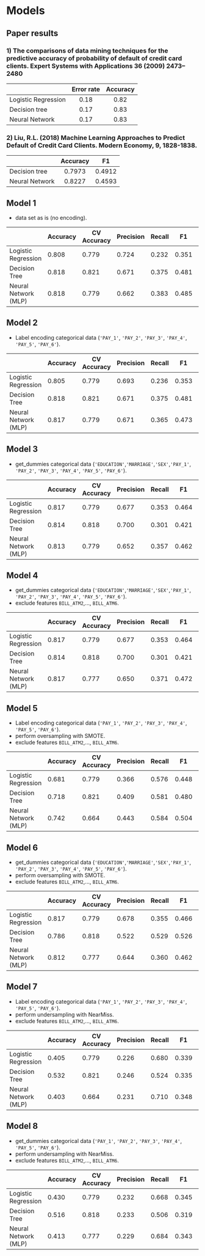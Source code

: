 # Models

## Paper results


### 1) The comparisons of data mining techniques for the predictive accuracy of probability of default of credit card clients. Expert Systems with Applications 36 (2009) 2473–2480

|                     | Error rate | Accuracy |
|---------------------|:----------:|:--------:|
| Logistic Regression |    0.18    |   0.82   |
| Decision tree       |    0.17    |   0.83   |
| Neural Network      |    0.17    |   0.83   |

### 2) Liu,  R.L.  (2018) Machine  Learning  Approaches  to  Predict Default  of  Credit  Card  Clients. Modern Economy, 9, 1828-1838. 

|                | Accuracy |   F1   |
|----------------|:--------:|:------:|
|  Decision tree |  0.7973  | 0.4912 |
| Neural Network |  0.8227  | 0.4593 |

## Model 1

- data set as is (no encoding).

| |Accuracy             | CV Accuracy | Precision | Recall | F1    | AUC          |
|----------------------|-------------|-----------|--------|-------|-------|-------|
| Logistic Regression  | 0.808       | 0.779     | 0.724  | 0.232 | 0.351 | 0.727 |
| Decision Tree        | 0.818       | 0.821     | 0.671  | 0.375 | 0.481 | 0.733 |
| Neural Network (MLP) | 0.818       | 0.779     | 0.662  | 0.383 | 0.485 | 0.769 |

## Model 2

- Label encoding categorical data (`'PAY_1'`, `'PAY_2'`, `'PAY_3'`, `'PAY_4'`, `'PAY_5'`, `'PAY_6'`).

| |Accuracy             | CV Accuracy | Precision | Recall | F1    | AUC          |
|----------------------|-------------|-----------|--------|-------|-------|-------|
| Logistic Regression  | 0.805       | 0.779     | 0.693  | 0.236 | 0.353 | 0.729 |
| Decision Tree        | 0.818       | 0.821     | 0.671  | 0.375 | 0.481 | 0.733 |
| Neural Network (MLP) | 0.817       | 0.779     | 0.671  | 0.365 | 0.473 | 0.767 |

## Model 3

- get_dummies categorical data (`'EDUCATION'`,`'MARRIAGE'`,`'SEX'`,`'PAY_1'`, `'PAY_2'`, `'PAY_3'`, `'PAY_4'`, `'PAY_5'`, `'PAY_6'`).

| |Accuracy             | CV Accuracy | Precision | Recall | F1    | AUC          |
|----------------------|-------------|-----------|--------|-------|-------|-------|
| Logistic Regression  | 0.817       | 0.779     | 0.677  | 0.353 | 0.464 | 0.772 |
| Decision Tree        | 0.814       | 0.818     | 0.700  | 0.301 | 0.421 | 0.719 |
| Neural Network (MLP) | 0.813       | 0.779     | 0.652  | 0.357 | 0.462 | 0.765 |

## Model 4

- get_dummies categorical data (`'EDUCATION'`,`'MARRIAGE'`,`'SEX'`,`'PAY_1'`, `'PAY_2'`, `'PAY_3'`, `'PAY_4'`, `'PAY_5'`, `'PAY_6'`).
- exclude features `BILL_ATM2`,..., `BILL_ATM6`.

| |Accuracy             | CV Accuracy | Precision | Recall | F1    | AUC          |
|----------------------|-------------|-----------|--------|-------|-------|-------|
| Logistic Regression  | 0.817       | 0.779     | 0.677  | 0.353 | 0.464 | 0.771 |
| Decision Tree        | 0.814       | 0.818     | 0.700  | 0.301 | 0.421 | 0.719 |
| Neural Network (MLP) | 0.817       | 0.777     | 0.650  | 0.371 | 0.472 | 0.769 |

## Model 5

- Label encoding categorical data (`'PAY_1'`, `'PAY_2'`, `'PAY_3'`, `'PAY_4'`, `'PAY_5'`, `'PAY_6'`).
- perform oversampling with SMOTE.
- exclude features `BILL_ATM2`,..., `BILL_ATM6`.

| |Accuracy             | CV Accuracy | Precision | Recall | F1    | AUC          |
|----------------------|-------------|-----------|--------|-------|-------|-------|
| Logistic Regression  | 0.681       | 0.779     | 0.366  | 0.576 | 0.448 | 0.690 |
| Decision Tree        | 0.718       | 0.821     | 0.409  | 0.581 | 0.480 | 0.715 |
| Neural Network (MLP) | 0.742       | 0.664     | 0.443 | 0.584 | 0.504 | 0.748 |

## Model 6

- get_dummies categorical data (`'EDUCATION'`,`'MARRIAGE'`,`'SEX'`,`'PAY_1'`, `'PAY_2'`, `'PAY_3'`, `'PAY_4'`, `'PAY_5'`, `'PAY_6'`).
- perform oversampling with SMOTE.
- exclude features `BILL_ATM2`,..., `BILL_ATM6`.

| |Accuracy             | CV Accuracy | Precision | Recall | F1    | AUC          |
|----------------------|-------------|-----------|--------|-------|-------|-------|
| Logistic Regression  | 0.817       | 0.779     | 0.678  | 0.355 | 0.466 | 0.771 |
| Decision Tree        | 0.786       | 0.818     | 0.522  | 0.529 | 0.526 | 0.729 |
| Neural Network (MLP) | 0.812       | 0.777    | 0.644  | 0.360 | 0.462 | 0.768 |

## Model 7

- Label encoding categorical data (`'PAY_1'`, `'PAY_2'`, `'PAY_3'`, `'PAY_4'`, `'PAY_5'`, `'PAY_6'`).
- perform undersampling with NearMiss.
- exclude features `BILL_ATM2`,..., `BILL_ATM6`.

| |Accuracy             | CV Accuracy | Precision | Recall | F1    | AUC          |
|----------------------|-------------|-----------|--------|-------|-------|-------|
| Logistic Regression  | 0.405       | 0.779     | 0.226  | 0.680 | 0.339 | 0.448 |
| Decision Tree        | 0.532       | 0.821     | 0.246  | 0.524 | 0.335 | 0.489 |
| Neural Network (MLP) | 0.403       | 0.664     | 0.231  | 0.710 | 0.348 | 0.438 |

## Model 8

- get_dummies categorical data (`'PAY_1'`, `'PAY_2'`, `'PAY_3'`, `'PAY_4'`, `'PAY_5'`, `'PAY_6'`).
- perform undersampling with NearMiss.
- exclude features `BILL_ATM2`,..., `BILL_ATM6`.

| |Accuracy             | CV Accuracy | Precision | Recall | F1    | AUC         |
|----------------------|-------------|-----------|--------|-------|-------|------|
| Logistic Regression  | 0.430       | 0.779     | 0.232  | 0.668 | 0.345 | 0.482 |
| Decision Tree        | 0.516       | 0.818     | 0.233  | 0.506 | 0.319 | 0.480 |
| Neural Network (MLP) | 0.413       | 0.777    | 0.229  | 0.684 | 0.343 | 0.453 |
